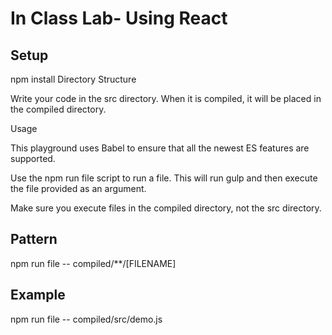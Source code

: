 # In Class Lab- Using React 


## Setup

npm install
Directory Structure

Write your code in the src directory. When it is compiled, it will be placed in the compiled directory.

Usage

This playground uses Babel to ensure that all the newest ES features are supported.

Use the npm run file script to run a file. This will run gulp and then execute the file provided as an argument.

Make sure you execute files in the compiled directory, not the src directory.

## Pattern
npm run file -- compiled/**/[FILENAME]

## Example
npm run file -- compiled/src/demo.js